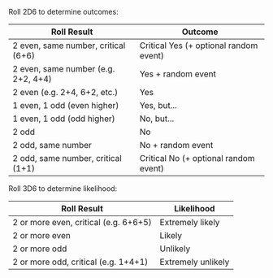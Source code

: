 Roll 2D6 to determine outcomes:

| Roll Result                         | Outcome                                 |
| ----------------------------------- | --------------------------------------- |
| 2 even, same number, critical (6+6) | Critical Yes (+ optional random event)  |
| 2 even, same number (e.g. 2+2, 4+4) | Yes  + random event                     |
| 2 even  (e.g. 2+4, 6+2, etc.)       | Yes                                     |
| 1 even, 1 odd (even higher)         | Yes, but...                             |
| 1 even, 1 odd (odd higher)          | No, but...                              |
| 2 odd                               | No                                      |
| 2 odd, same number                  | No + random event                       |
| 2 odd, same number, critical (1+1)  | Critical No (+ optional random event)   |

Roll 3D6 to determine likelihood:

| Roll Result                           | Likelihood         |
| ------------------------------------- | -------------------|
| 2 or more even, critical (e.g. 6+6+5) | Extremely likely   |
| 2 or more even                        | Likely             |
| 2  or more odd                        | Unlikely           |
| 2 or more odd, critical (e.g. 1+4+1)  | Extremely unlikely |
